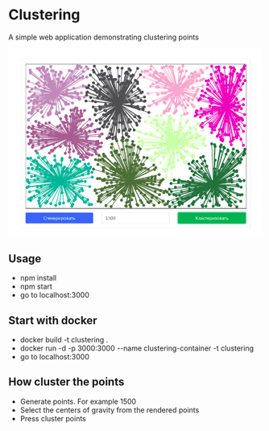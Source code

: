 # Clustering

A simple web application demonstrating clustering points

![Иллюстрация к проекту](https://github.com/Vladimirch1397/clustering/raw/master/screenshots/screenshot.png)

## Usage

- npm install
- npm start
- go to localhost:3000

## Start with docker

- docker build -t clustering .
- docker run -d -p 3000:3000 --name clustering-container -t clustering
- go to localhost:3000

## How cluster the points

- Generate points. For example 1500 
- Select the centers of gravity from the rendered points
- Press cluster points
